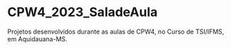 # CPW4_2023_SaladeAula
Projetos desenvolvidos durante as aulas de CPW4, no Curso de TSI/IFMS, em Aquidauana-MS.
